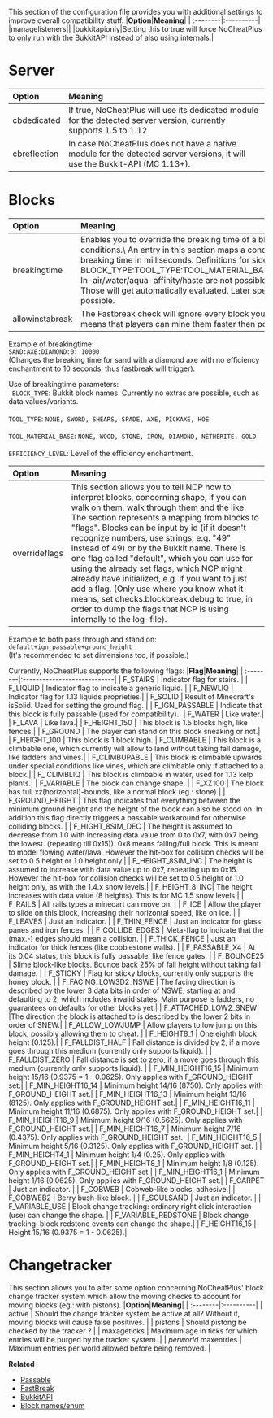 This section of the configuration file provides you with additional settings to improve overall compatibility stuff.
|**Option**|**Meaning**|
| :--------|:----------|
|managelisteners||
|bukkitapionly|Setting this to true will force NoCheatPlus to only run with the BukkitAPI instead of also using internals.|

# Server
|**Option**|**Meaning**|
| :--------|:----------|
| cbdedicated| If true, NoCheatPlus will use its dedicated module for the detected server version, currently supports 1.5 to 1.12|
| cbreflection | In case NoCheatPlus does not have a native module for the detected server versions, it will use the Bukkit-API (MC 1.13+). |

# Blocks
|**Option**|**Meaning**|
| :--------|:----------|
|breakingtime| Enables you to override the breaking time of a block for specific side conditions.\\ An entry in this section maps a condition definition to the breaking time in milliseconds. Definitions for side conditions can be: BLOCK_TYPE:TOOL_TYPE:TOOL_MATERIAL_BASE:EFFICIENCY_LEVEL. In-air/water/aqua-affinity/haste are not possible to add at this stage. Those will get automatically evaluated. Later specifying these will be possible.|
| allowinstabreak |The Fastbreak check will ignore every block you put in this list which means that players can mine them faster then possible.|

Example of breakingtime:
<br> `SAND:AXE:DIAMOND:0: 10000`</br> 
(Changes the breaking time for sand with a diamond axe with no efficiency enchantment to 10 seconds, thus fastbreak will trigger).
 
Use of breakingtime parameters:
<br> ` BLOCK_TYPE`: Bukkit block names. Currently no extras are possible, such as data values/variants.</br>
<br> `TOOL_TYPE`: `NONE, SWORD, SHEARS, SPADE, AXE, PICKAXE, HOE`</br>
<br> `TOOL_MATERIAL_BASE`: `NONE, WOOD, STONE, IRON, DIAMOND, NETHERITE, GOLD`</br>
<br> `EFFICIENCY_LEVEL`: Level of the efficiency enchantment.</br>

|**Option**|**Meaning**|
| :--------|:----------|
| overrideflags | This section allows you to tell NCP how to interpret blocks, concerning shape, if you can walk on them, walk through them and the like. The section represents a mapping from blocks to "flags". Blocks can be input by id (if it doesn't recognize numbers, use strings, e.g. "49" instead of 49) or by the Bukkit name. There is one flag called "default", which you can use for using the already set flags, which NCP might already have initialized, e.g. if you want to just add a flag. (Only use where you know what it means, set checks.blockbreak.debug to true, in order to dump the flags that NCP is using internally to the log-file). |

Example to both pass through and stand on: <br>
`default+ign_passable+ground_height`</br>
(It's recommended to set dimensions too, if possible.)

Currently, NoCheatPlus supports the following flags:
|**Flag**|**Meaning**|
| :--------|:----------------------------|
| F_STAIRS | Indicator flag for stairs. |
| F_LIQUID | Indicator flag to indicate a generic liquid. |
| F_NEWLIQ | Indicator flag for 1.13 liquids proprieties.|
| F_SOLID  | Result of Minecraft's isSolid. Used for setting the ground flag. |
| F_IGN_PASSABLE | Indicate that this block is fully passable (used for compatibility).|
| F_WATER | Like water.|
| F_LAVA | Like lava.|
| F_HEIGHT_150 | This block is 1.5 blocks high, like fences.|
| F_GROUND | The player can stand on this block sneaking or not.|
| F_HEIGHT_100 | This block is 1 block high.
| F_CLIMBABLE | This block is a climbable one, which currently will allow to land without taking fall damage, like ladders and vines.|
| F_CLIMBUPABLE | This block is climbable upwards under special conditions like vines, which are climbable only if attached to a block.|
| F_ CLIMBLIQ | This block is climbable in water, used for 1.13 kelp plants.|
| F_VARIABLE | The block can change shape. |
| F_XZ100 | The block has full xz(horizontal)-bounds, like a normal block (eg.: stone).|
| F_GROUND_HEIGHT | This flag indicates that everything between the minimum ground height and the height of the block can also be stood on. In addition this flag directly triggers a passable workaround for otherwise colliding blocks. |
| F_HIGHT_8SIM_DEC | The height is assumed to decrease from 1.0 with increasing data value from 0 to 0x7, with 0x7 being the lowest. (repeating till 0x15)). 0x8 means falling/full block. This is meant to model flowing water/lava. However the hit-box for collision checks  will be set to 0.5 height or 1.0 height only.|
| F_HEIGHT_8SIM_INC | The height is assumed to increase with data value up to 0x7, repeating up to 0x15. However the hit-box for collision checks  will be set to 0.5 height or 1.0 height only, as with the 1.4.x snow levels.|
| F_HEIGHT_8_INC| The height increases with data value (8 heights). This is for MC 1.5 snow levels.|
| F_RAILS | All rails types a minecart can move on. |
| F_ICE | Allow the player to slide on this block, increasing their horizontal speed, like on ice. |
| F_LEAVES | Just an indicator. |
| F_THIN_FENCE | Just an indicator for glass panes and iron fences. |
| F_COLLIDE_EDGES | Meta-flag to indicate that the (max.-) edges should mean a collision. |
| F_THICK_FENCE | Just an indicator for thick fences (like cobblestone walls). |
| F_PASSABLE_X4 | At its 0.04 status, this block is fully passable, like fence gates. |
| F_BOUNCE25 | Slime block-like blocks. Bounce back 25% of fall height without taking fall damage. |
| F_STICKY | Flag for sticky blocks, currently only supports the honey block. |
| F_FACING_LOW3D2_NSWE | The facing direction is described by the lower 3 data bits in order of NSWE, starting at and defaulting to 2, which includes invalid states. Main purpose is ladders, no guarantees on defaults for other blocks yet.|
| F_ATTACHED_LOW2_SNEW |The direction the block is attached to is described by the lower 2 bits in order of SNEW.|
| F_ALLOW_LOWJUMP | Allow players to low jump on this block, possibly allowing them to cheat. |
| F_HEIGHT8_1 | One eighth block height (0.125).|
| F_FALLDIST_HALF | Fall distance is divided by 2, if a move goes through this medium (currently only supports liquid). |
| F_FALLDIST_ZERO | Fall distance is set to zero, if a move goes through this medium (currently only supports liquid). |
| F_MIN_HEIGHT16_15 | Minimum height 15/16 (0.9375 = 1 - 0.0625). Only applies with F_GROUND_HEIGHT set.|
| F_MIN_HEIGHT16_14 | Minimum height 14/16 (8750). Only applies with F_GROUND_HEIGHT set.|
| F_MIN_HEIGHT16_13 | Minimum height 13/16 (8125). Only applies with F_GROUND_HEIGHT set.| 
| F_MIN_HEIGHT16_11 | Minimum height 11/16 (0.6875). Only applies with F_GROUND_HEIGHT set.|
| F_MIN_HEIGHT16_9 | Minimum height 9/16 (0.5625). Only applies with F_GROUND_HEIGHT set.|
| F_MIN_HEIGHT16_7 | Minimum height 7/16 (0.4375). Only applies with F_GROUND_HEIGHT set.|
| F_MIN_HEIGHT16_5 | Minimum height 5/16 (0.3125). Only applies with F_GROUND_HEIGHT set. |
| F_MIN_HEIGHT4_1 | Minimum height 1/4 (0.25). Only applies with F_GROUND_HEIGHT set.|
| F_MIN_HEIGHT8_1 | Minimum height 1/8 (0.125). Only applies with F_GROUND_HEIGHT set.|
| F_MIN_HEIGHT16_1 | Minimum height 1/16 (0.0625). Only applies with F_GROUND_HEIGHT set.| 
| F_CARPET | Just an indicator. |
| F_COBWEB | Cobweb-like blocks, adhesive.|
| F_COBWEB2 | Berry bush-like block. |
| F_SOULSAND | Just an indicator. |
| F_VARIABLE_USE | Block change tracking: ordinary right click interaction (use) can change the shape. |
| F_VARIABLE_REDSTONE | Block change tracking: block redstone events can change the shape.|
| F_HEIGHT16_15 | Height 15/16 (0.9375 = 1 - 0.0625).|

# Changetracker
This section allows you to alter some option concerning NoCheatPlus' block change tracker system which allow the moving checks to account for moving blocks (eg.: with pistons).
|**Option**|**Meaning**|
| :--------|:----------|
| active   | Should the change tracker system be active at all? Without it, moving blocks will cause false positives. |
| pistons | Should pistong be checked by the tracker ? |
| maxageticks | Maximum age in ticks for which entries will be purged by the tracker system. |
| *perworld* maxentries | Maximum entries per world allowed before being removed. |

**Related**
* [Passable](https://github.com/Updated-NoCheatPlus/Docs/blob/master/Settings/Checks/%5BMoving%5D-Passable.md)
* [FastBreak](https://github.com/Updated-NoCheatPlus/Docs/blob/master/Settings/Checks/%5BBlockbreak%5D-Fastbreak.md)
* [BukkitAPI](https://hub.spigotmc.org/javadocs/bukkit)
* [Block names/enum](https://hub.spigotmc.org/javadocs/spigot/org/bukkit/Material.html)
